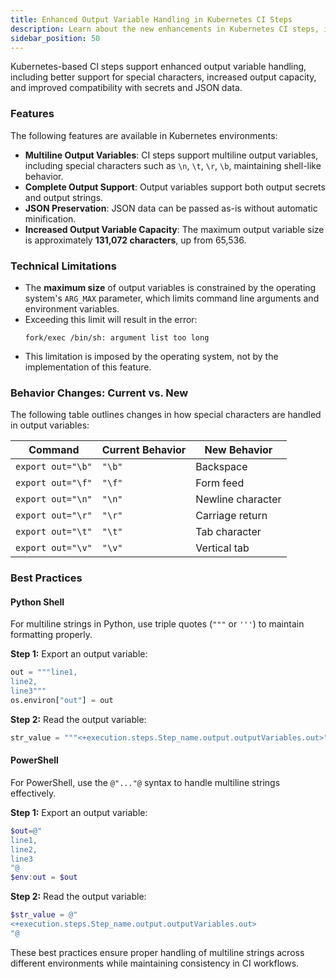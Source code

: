 ```yaml
---
title: Enhanced Output Variable Handling in Kubernetes CI Steps
description: Learn about the new enhancements in Kubernetes CI steps, including multiline output variable support, improved output handling, JSON preservation, and updated best practices.
sidebar_position: 50
---
```


Kubernetes-based CI steps support enhanced output variable handling, including better support for special characters, increased output capacity, and improved compatibility with secrets and JSON data. 

### Features  
The following features are available in Kubernetes environments:  

- **Multiline Output Variables**: CI steps support multiline output variables, including special characters such as `\n`, `\t`, `\r`, `\b`, maintaining shell-like behavior.  
- **Complete Output Support**: Output variables support both output secrets and output strings.  
- **JSON Preservation**: JSON data can be passed as-is without automatic minification.  
- **Increased Output Variable Capacity**: The maximum output variable size is approximately **131,072 characters**, up from 65,536.  

### Technical Limitations  
- The **maximum size** of output variables is constrained by the operating system's `ARG_MAX` parameter, which limits command line arguments and environment variables.  
- Exceeding this limit will result in the error:  
  ```shell
  fork/exec /bin/sh: argument list too long
  ```  
- This limitation is imposed by the operating system, not by the implementation of this feature.  

### Behavior Changes: Current vs. New  
The following table outlines changes in how special characters are handled in output variables:  

| Command             | Current Behavior | New Behavior |
|---------------------|-----------------|-------------|
| `export out="\b"`  | `"\b"`           | Backspace   |
| `export out="\f"`  | `"\f"`           | Form feed   |
| `export out="\n"`  | `"\n"`           | Newline character |
| `export out="\r"`  | `"\r"`           | Carriage return |
| `export out="\t"`  | `"\t"`           | Tab character |
| `export out="\v"`  | `"\v"`           | Vertical tab |

### Best Practices  

#### **Python Shell**  
For multiline strings in Python, use triple quotes (`"""` or `'''`) to maintain formatting properly.  

**Step 1:** Export an output variable:  
```python
out = """line1,
line2,
line3"""
os.environ["out"] = out
```  

**Step 2:** Read the output variable:  
```python
str_value = """<+execution.steps.Step_name.output.outputVariables.out>"""
```  

#### **PowerShell**  
For PowerShell, use the `@"..."@` syntax to handle multiline strings effectively.  

**Step 1:** Export an output variable:  
```powershell
$out=@"
line1,
line2,
line3
"@
$env:out = $out
```  

**Step 2:** Read the output variable:  
```powershell
$str_value = @"
<+execution.steps.Step_name.output.outputVariables.out>
"@
```  

These best practices ensure proper handling of multiline strings across different environments while maintaining consistency in CI workflows.